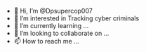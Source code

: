 - 👋 Hi, I’m @Dpsupercop007
- 👀 I’m interested in Tracking cyber criminals
- 🌱 I’m currently learning ...
- 💞️ I’m looking to collaborate on ...
- 📫 How to reach me ...

<!---
Dpsupercop007/Dpsupercop007 is a ✨ special ✨ repository because its `README.md` (this file) appears on your GitHub profile.
You can click the Preview link to take a look at your changes.
--->
